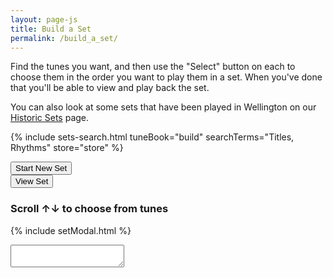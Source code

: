 ```yaml
---
layout: page-js
title: Build a Set
permalink: /build_a_set/
---
```


Find the tunes you want, and then use the "Select" button on each to choose them
in the order you want to play them in a set. When you've done that you'll be able
to view and play back the set.

You can also look at some sets that have been played in Wellington on our
<a href = '/historic_sets/'>Historic Sets</a>
page.

<script>
    window.store = {
      {% assign tuneID = 0 %}
      {% assign tunes =  site.tunes | sort: 'titleID' %}
      {% for tune in tunes %}
          {% assign tuneID = tuneID | plus: 1 %}
          "{{ tuneID }}": {
              "title": "{{ tune.title | xml_escape }}",
              "tuneID": "{{ tuneID }}",
              "key": "{{ tune.key | xml_escape }}",
              "rhythm": "{{ tune.rhythm | xml_escape }}",
              "url": "{{ tune.url | xml_escape }}",
              "mp3": "",
              "abc": {{ tune.abc | jsonify }}
          }{% unless forloop.last %},{% endunless %}
      {% endfor %}
    };
</script>

<!-- Some boilerplate that's common to a number of pages -->
{% include sets-search.html tuneBook="build" searchTerms="Titles, Rhythms" store="store" %}

<!-- Chosen tunes -->
<div class="setParentOuter">
    <div id="setTuneTitles" class="setChoice"></div>
    <div class="setParentInner">
        <div class="setChildInner">
            <span title="Clear the music notation to start a new set">
                <input value='Start New Set' type='button' class="filterButton" onclick='buildSetGrid.newSet()' />
            </span>
        </div>
        <div class="setChildInner">
            <input value='View Set' type='button' class="filterButton" onclick='viewModal()' />
        </div>
    </div>
</div>

<h3>Scroll &#8593;&#8595; to choose from <span id="tunesCount"></span> tunes</h3>

<!-- Build a Set Grid -->
<div class="gridParent">
  <div class="gridChild" id="tunesGrid"></div>
</div>

<script src="{{ site.js_host }}/js/buildSetGrid.js"></script>

{% include setModal.html %}

<!-- Area to store ABC -->

<textarea id="textAreaABC" class="abcSource"></textarea>

<script>
buildSetGrid.initialiseLunrSearch(window.store);

document.addEventListener("DOMContentLoaded", function (event) {
    buildSetGrid.displaySetGrid("build", "", window.store);
});
</script>
